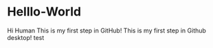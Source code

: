 # Helllo-World
Hi Human
This is my first step in GitHub!
This is my first step in Github desktop!
test
